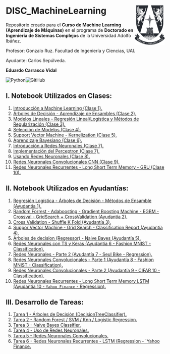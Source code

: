 # DISC_MachineLearning <img src="img/logo.png" align="right" width = "95px"/>
    
Repositorio creado para el **Curso de Machine Learning (Aprendizaje de Máquinas)** en el programa de **Doctorado en Ingeniería de Sistemas Complejos** de la Universidad Adolfo Ibáñez.

Profesor: Gonzalo Ruz. Facultad de Ingeniería y Ciencias, UAI.

Ayudante: Carlos Sepúlveda.

**Eduardo Carrasco Vidal**
 
![Python](https://img.shields.io/badge/python-%2314354C.svg)![GitHub](https://img.shields.io/badge/github-%23121011.svg)

## I. Notebook Utilizados en Clases:
1. [Introducción a Machine Learning (Clase 1).](https://github.com/educarrascov/DISC_MachineLearning/blob/main/Script/0.%20Clases/1.0.%20Introduccion.ipynb)
2. [Árboles de Decisión - Aprendizaje de Ensambles (Clase 2).](https://github.com/educarrascov/DISC_MachineLearning/blob/main/Script/0.%20Clases/2.1.%20Aprendizaje_de_ensambles.ipynb)
3. [Modelos Lineales - Regresión Lineal/Logística y Métodos de Regularización (Clase 3).](https://github.com/educarrascov/DISC_MachineLearning/blob/main/Script/0.%20Clases/3.0.%20Modelos_Lineales.ipynb)
4. [Selección de Modelos (Clase 4).](https://github.com/educarrascov/DISC_MachineLearning/blob/main/Script/0.%20Clases/4.0.%20Seleccion_de_Modelos.ipynb)
5. [Support Vector Machine - Kernelization (Clase 5).](https://github.com/educarrascov/DISC_MachineLearning/blob/main/Script/0.%20Clases/6.0.%20SVM.ipynb)
6. [Aprendizaje Bayesiano (Clase 6).](https://github.com/educarrascov/DISC_MachineLearning/blob/main/Script/0.%20Clases/7.0.%20Aprendizaje_Bayesiano.ipynb)
7. [Introducción a Redes Neuronales (Clase 7).](https://github.com/educarrascov/DISC_MachineLearning/blob/main/Script/0.%20Clases/9.0.%20Intro_Redes_Neuronales.ipynb)
8. [Implementación del Perceptron (Clase 7).](https://github.com/educarrascov/DISC_MachineLearning/blob/main/Script/0.%20Clases/9.1.%20perceptron.ipynb)
9. [Usando Redes Neuronales (Clase 8).](https://github.com/educarrascov/DISC_MachineLearning/blob/main/Script/0.%20Clases/10.0.%20Usando_redes_neuronales.ipynb)
10. [Redes Neuronales Convolucionales CNN (Clase 9).](https://github.com/educarrascov/DISC_MachineLearning/blob/main/Script/0.%20Clases/11.0.%20Redes_neuronales_convolucionales.ipynb)
11. [Redes Neuronales Recurrentes - Long Short Term Memory - GRU (Clase 10).](https://github.com/educarrascov/DISC_MachineLearning/blob/main/Script/0.%20Clases/12.0.%20Redes_neuronales_recurrentes.ipynb)

## II. Notebook Utilizados en Ayudantías:
1. [Regresión Logística - Árboles de Decisión - Métodos de Ensamble (Ayudantía 1).](https://github.com/educarrascov/DISC_MachineLearning/blob/main/Script/1.%20Ayudant%C3%ADa/1.%20Ayudant%C3%ADa1.ipynb)
2. [Random Forrest - Adaboosting - Gradient Boosting Machine - EGBM - Crossval - GridSearch + CrossValidation (Ayudantía 2).](https://github.com/educarrascov/DISC_MachineLearning/blob/main/Script/1.%20Ayudant%C3%ADa/2.%20Ayudantia_2.ipynb)
3. [Cross Validation - Shuffle K Fold (Ayudantía 3).](https://github.com/educarrascov/DISC_MachineLearning/blob/main/Script/1.%20Ayudant%C3%ADa/3.%20Ayudantia3.ipynb)
4. [Suppor Vector Machine - Grid Search - Classification Report (Ayudantía 4).](https://github.com/educarrascov/DISC_MachineLearning/blob/main/Script/1.%20Ayudant%C3%ADa/4.%20Ayudant%C3%ADa_4.ipynb)
5. [Árboles de decision (Regressor) - Naive Bayes (Ayudantía 5).](https://github.com/educarrascov/DISC_MachineLearning/blob/main/Script/1.%20Ayudant%C3%ADa/5.%2020220913_Ayudantia_5.ipynb)
6. [Redes Neuronales con TS y Keras (Ayudantía 6 - Fashion MNIST - Classification).](https://github.com/educarrascov/DISC_MachineLearning/blob/main/Script/1.%20Ayudant%C3%ADa/6.%20Ayudant%C3%ADa_NN.ipynb)
7. [Redes Neuronales - Parte 2 (Ayudantía 7 - Seul Bike - Regression).](https://github.com/educarrascov/DISC_MachineLearning/blob/main/Script/1.%20Ayudant%C3%ADa/7.%20Seul_data_bike_(NN2).ipynb)
8. [Redes Neuronales Convolucionales - Parte 1 (Ayudantía 8 - Fashion MNIST - Classification).](https://github.com/educarrascov/DISC_MachineLearning/blob/main/Script/1.%20Ayudant%C3%ADa/8.%20Ayudant%C3%ADa_NN_V2(con_CNN).ipynb)
9. [Redes Neuronales Convolucionales - Parte 2 (Ayudantía 9 - CIFAR 10 - Classification).](https://github.com/educarrascov/DISC_MachineLearning/blob/main/Script/1.%20Ayudant%C3%ADa/9.%20Ayudant%C3%ADa_CNN_2.ipynb)
10. [Redes Neuronales Recurrentes - Long Short Term Memory LSTM (Ayudantía 10 - `Yahoo Finance` - Regression).](https://github.com/educarrascov/DISC_MachineLearning/blob/main/Script/1.%20Ayudant%C3%ADa/10.%20Ayudant%C3%ADa_LSTM.ipynb)

## III. Desarrollo de Tareas:
1. [Tarea 1 - Árboles de Decisión (DecisionTreeClassifier).](https://github.com/educarrascov/DISC_MachineLearning/blob/main/Tareas/tarea1/tarea1_Carrasco_Eduardo.ipynb)
2. [Tarea 2 - Random Forest / SVM / Knn / Logistic Regression.](https://github.com/educarrascov/DISC_MachineLearning/blob/main/Tareas/tarea2/tarea2_Carrasco_Eduardo.ipynb)
3. [Tarea 3 - Naive Bayes Classifier.](https://github.com/educarrascov/DISC_MachineLearning/blob/main/Tareas/tarea3/tarea3_Carrasco_Eduardo.ipynb)
4. [Tarea 4 - Uso de Redes Neuronales.](https://github.com/educarrascov/DISC_MachineLearning/blob/main/Tareas/tarea4/tarea4_Carrasco_Eduardo.ipynb)
5. [Tarea 5 - Redes Neuronales Convolucionales.](https://github.com/educarrascov/DISC_MachineLearning/blob/main/Tareas/tarea5/tarea5_eduardocarrascov_final_final_final.ipynb)
6. [Tarea 6 - Redes Neuronales Recurrentes - LSTM (Regression - `Yahoo Finance.](https://github.com/educarrascov/DISC_MachineLearning/blob/main/Tareas/tarea6/Tarea_6_eduardo_carrascov.ipynb)
